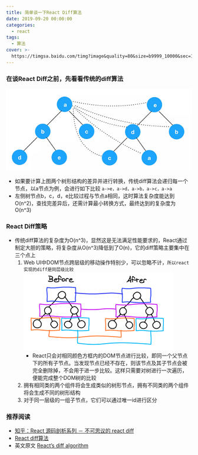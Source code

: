 ```yaml
---
title: 简单谈一下React Diff算法
date: 2019-09-20 00:00:00
categories:
  - react
tags:
  - 算法
cover: >-
  https://timgsa.baidu.com/timg?image&quality=80&size=b9999_10000&sec=1570615514153&di=6f99e51380c6212468e4565b6321a633&imgtype=0&src=http%3A%2F%2Fpic4.zhimg.com%2Fv2-38bdac71902e51febd1ab576a32c0616_1200x500.jpg
---
```


### 在谈React Diff之前，先看看传统的diff算法
![](简单谈一下React的Diff算法/20190920_1.jpg)

- 如果要计算上图两个树形结构的差异并进行转换，传统diff算法会递归每一个节点，以a节点为例，会进行如下比较
    `a->e，a->d，a->b，a->c，a->a`
- 左侧树节点b，c，d，e比较过程与节点a相同，这时算法复杂度能达到O(n^2)，查找完差异后，还需计算最小转换方式，最终达到的复杂度为O(n^3)

### React Diff策略

- 传统diff算法的复杂度为O(n^3)，显然这是无法满足性能要求的，React通过制定大胆的策略，将复杂度从O(n^3)降低到了O(n)，它的diff策略主要集中在三个点上
    1. Web UI中DOM节点跨层级的移动操作特别少，可以忽略不计，`所以react实现的diff是同层级比较`
        ![](简单谈一下React的Diff算法/20190920_2.jpg)
        - React只会对相同颜色方框内的DOM节点进行比较，即同一个父节点下的所有子节点。当发现节点已经不存在，则该节点及其子节点会被完全删除掉，不会用于进一步比较。这样只需要对树进行一次遍历，便能完成整个DOM树的比较
    2. 拥有相同类的两个组件将会生成类似的树形节点，拥有不同类的两个组件将会生成不同的树形结构
    3. 对于同一层级的一组子节点，它们可以通过唯一id进行区分

### 推荐阅读
- [知乎：React 源码剖析系列 － 不可思议的 react diff](https://zhuanlan.zhihu.com/p/20346379)
- [React diff算法](https://www.jianshu.com/p/a2cc22779ec8)
- 英文原文 [React’s diff algorithm](https://calendar.perfplanet.com/2013/diff/)



